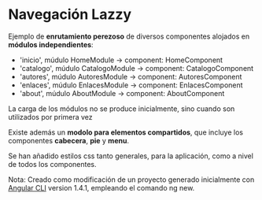 # Navegación Lazzy #

Ejemplo de **enrutamiento perezoso** de diversos componentes alojados en **módulos independientes**:

- 'inicio', múdulo HomeModule -> component: HomeComponent
- 'catalogo', múdulo CatalogoModule -> component: CatalogoComponent
- 'autores', múdulo AutoresModule -> component: AutoresComponent
- 'enlaces', múdulo EnlacesModule -> component: EnlacesComponent
- 'about', múdulo AboutModule -> component:  AboutComponent

La carga de los módulos no se produce inicialmente, sino cuando son utilizados por primera vez

Existe además un  **modolo para elementos compartidos**, que incluye los componentes **cabecera**, **pie** y **menu**.

Se han añadido estilos css tanto generales, para la aplicación, como a nivel de todos los componentes.

Nota:
Creado como modificación de un proyecto generado inicialmente con [Angular CLI](https://github.com/angular/angular-cli) version 1.4.1, empleando el comando ng new.
